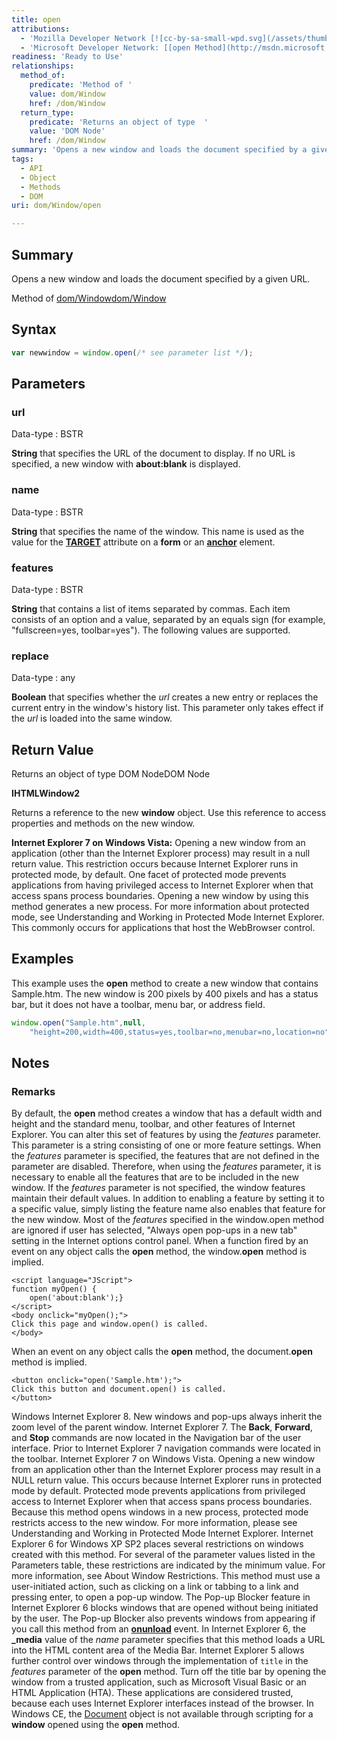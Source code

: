 ```yaml
---
title: open
attributions:
  - 'Mozilla Developer Network [![cc-by-sa-small-wpd.svg](/assets/thumb/8/8c/cc-by-sa-small-wpd.svg/120px-cc-by-sa-small-wpd.svg.png)](http://creativecommons.org/licenses/by-sa/3.0/us/): [[open](https://developer.mozilla.org/en-US/docs/Web/API/Window.open) Article]'
  - 'Microsoft Developer Network: [[open Method](http://msdn.microsoft.com/en-us/library/ie/ms536651(v=vs.85).aspx) Article]'
readiness: 'Ready to Use'
relationships:
  method_of:
    predicate: 'Method of '
    value: dom/Window
    href: /dom/Window
  return_type:
    predicate: 'Returns an object of type  '
    value: 'DOM Node'
    href: /dom/Window
summary: 'Opens a new window and loads the document specified by a given URL.'
tags:
  - API
  - Object
  - Methods
  - DOM
uri: dom/Window/open

---
```

## Summary

Opens a new window and loads the document specified by a given URL.

Method of [dom/Window](/dom/Window)[dom/Window](/dom/Window)

## Syntax

``` js
var newwindow = window.open(/* see parameter list */);
```

## Parameters

### url

 Data-type
:   BSTR

**String** that specifies the URL of the document to display. If no URL is specified, a new window with **about:blank** is displayed.

### name

 Data-type
:   BSTR

**String** that specifies the name of the window. This name is used as the value for the [**TARGET**](/html/attributes/target) attribute on a **form** or an [**anchor**](/html/elements/a) element.

### features

 Data-type
:   BSTR

**String** that contains a list of items separated by commas. Each item consists of an option and a value, separated by an equals sign (for example, "fullscreen=yes, toolbar=yes"). The following values are supported.

### replace

 Data-type
:   any

**Boolean** that specifies whether the *url* creates a new entry or replaces the current entry in the window's history list. This parameter only takes effect if the *url* is loaded into the same window.

## Return Value

Returns an object of type DOM NodeDOM Node

**IHTMLWindow2**

Returns a reference to the new **window** object. Use this reference to access properties and methods on the new window.

**Internet Explorer 7 on Windows Vista:** Opening a new window from an application (other than the Internet Explorer process) may result in a null return value. This restriction occurs because Internet Explorer runs in protected mode, by default. One facet of protected mode prevents applications from having privileged access to Internet Explorer when that access spans process boundaries. Opening a new window by using this method generates a new process. For more information about protected mode, see Understanding and Working in Protected Mode Internet Explorer. This commonly occurs for applications that host the WebBrowser control.

## Examples

This example uses the **open** method to create a new window that contains Sample.htm. The new window is 200 pixels by 400 pixels and has a status bar, but it does not have a toolbar, menu bar, or address field.

``` js
window.open("Sample.htm",null,
    "height=200,width=400,status=yes,toolbar=no,menubar=no,location=no");
```

## Notes

### Remarks

By default, the **open** method creates a window that has a default width and height and the standard menu, toolbar, and other features of Internet Explorer. You can alter this set of features by using the *features* parameter. This parameter is a string consisting of one or more feature settings. When the *features* parameter is specified, the features that are not defined in the parameter are disabled. Therefore, when using the *features* parameter, it is necessary to enable all the features that are to be included in the new window. If the *features* parameter is not specified, the window features maintain their default values. In addition to enabling a feature by setting it to a specific value, simply listing the feature name also enables that feature for the new window. Most of the *features* specified in the window.open method are ignored if user has selected, "Always open pop-ups in a new tab" setting in the Internet options control panel. When a function fired by an event on any object calls the **open** method, the window.**open** method is implied.

    <script language="JScript">
    function myOpen() {
        open('about:blank');}
    </script>
    <body onclick="myOpen();">
    Click this page and window.open() is called.
    </body>

When an event on any object calls the **open** method, the document.**open** method is implied.

    <button onclick="open('Sample.htm');">
    Click this button and document.open() is called.
    </button>

Windows Internet Explorer 8. New windows and pop-ups always inherit the zoom level of the parent window. Internet Explorer 7. The **Back**, **Forward**, and **Stop** commands are now located in the Navigation bar of the user interface. Prior to Internet Explorer 7 navigation commands were located in the toolbar. Internet Explorer 7 on Windows Vista. Opening a new window from an application other than the Internet Explorer process may result in a NULL return value. This occurs because Internet Explorer runs in protected mode by default. Protected mode prevents applications from privileged access to Internet Explorer when that access spans process boundaries. Because this method opens windows in a new process, protected mode restricts access to the new window. For more information, please see Understanding and Working in Protected Mode Internet Explorer. Internet Explorer 6 for Windows XP SP2 places several restrictions on windows created with this method. For several of the parameter values listed in the Parameters table, these restrictions are indicated by the minimum value. For more information, see About Window Restrictions. This method must use a user-initiated action, such as clicking on a link or tabbing to a link and pressing enter, to open a pop-up window. The Pop-up Blocker feature in Internet Explorer 6 blocks windows that are opened without being initiated by the user. The Pop-up Blocker also prevents windows from appearing if you call this method from an [**onunload**](/dom/Element/unload) event. In Internet Explorer 6, the **\_media** value of the *name* parameter specifies that this method loads a URL into the HTML content area of the Media Bar. Internet Explorer 5 allows further control over windows through the implementation of `title` in the *features* parameter of the **open** method. Turn off the title bar by opening the window from a trusted application, such as Microsoft Visual Basic or an HTML Application (HTA). These applications are considered trusted, because each uses Internet Explorer interfaces instead of the browser. In Windows CE, the [Document](/dom/Document) object is not available through scripting for a **window** opened using the **open** method.
